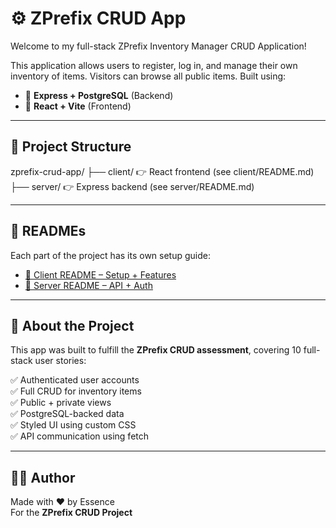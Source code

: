 # ⚙️ ZPrefix CRUD App

Welcome to my full-stack ZPrefix Inventory Manager CRUD Application!

This application allows users to register, log in, and manage their own inventory of items. Visitors can browse all public items. Built using:

- 🔧 **Express + PostgreSQL** (Backend)
- 🎨 **React + Vite** (Frontend)

---

## 📁 Project Structure
zprefix-crud-app/ 
├── client/ 👉 React frontend (see client/README.md) 
├── server/ 👉 Express backend (see server/README.md)

---

## 📘 READMEs

Each part of the project has its own setup guide:

- [📄 Client README – Setup + Features](client/README.md)
- [📄 Server README – API + Auth](server/README.md)

---

## 🧠 About the Project

This app was built to fulfill the **ZPrefix CRUD assessment**, covering 10 full-stack user stories:

✅ Authenticated user accounts  
✅ Full CRUD for inventory items  
✅ Public + private views  
✅ PostgreSQL-backed data  
✅ Styled UI using custom CSS  
✅ API communication using fetch

---

## 🧑‍💻 Author

Made with ❤️ by Essence  
For the **ZPrefix CRUD Project**
